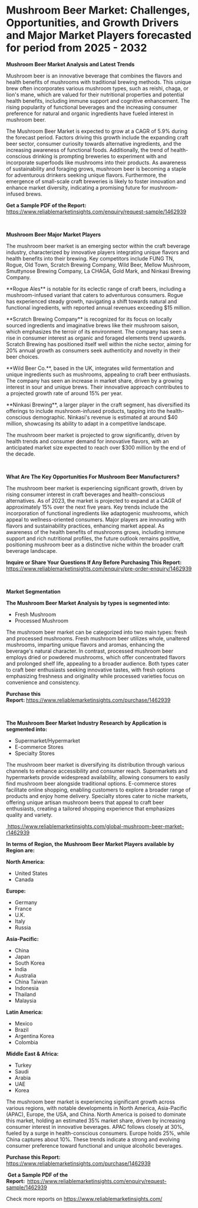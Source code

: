 <p><h1>Mushroom Beer Market: Challenges, Opportunities, and Growth Drivers and Major Market Players forecasted for period from 2025 - 2032</h1></p><p><strong>Mushroom Beer Market Analysis and Latest Trends</strong></p>
<p><p>Mushroom beer is an innovative beverage that combines the flavors and health benefits of mushrooms with traditional brewing methods. This unique brew often incorporates various mushroom types, such as reishi, chaga, or lion's mane, which are valued for their nutritional properties and potential health benefits, including immune support and cognitive enhancement. The rising popularity of functional beverages and the increasing consumer preference for natural and organic ingredients have fueled interest in mushroom beer.</p><p>The Mushroom Beer Market is expected to grow at a CAGR of 5.9% during the forecast period. Factors driving this growth include the expanding craft beer sector, consumer curiosity towards alternative ingredients, and the increasing awareness of functional foods. Additionally, the trend of health-conscious drinking is prompting breweries to experiment with and incorporate superfoods like mushrooms into their products. As awareness of sustainability and foraging grows, mushroom beer is becoming a staple for adventurous drinkers seeking unique flavors. Furthermore, the emergence of small-scale craft breweries is likely to foster innovation and enhance market diversity, indicating a promising future for mushroom-infused brews.</p></p>
<p><strong>Get a Sample PDF of the Report:&nbsp;</strong> <a href="https://www.reliablemarketinsights.com/enquiry/request-sample/1462939?utm_campaign=2176&utm_medium=2&utm_source=Github&utm_content=ia&utm_term=14022025&utm_id=mushroom-beer">https://www.reliablemarketinsights.com/enquiry/request-sample/1462939</a></p>
<p>&nbsp;</p>
<p><strong>Mushroom Beer Major Market Players</strong></p>
<p><p>The mushroom beer market is an emerging sector within the craft beverage industry, characterized by innovative players integrating unique flavors and health benefits into their brewing. Key competitors include FUNG TN, Rogue, Old Town, Scratch Brewing Company, Wild Beer, Mellow Mushroom, Smuttynose Brewing Company, La CHAGA, Gold Mark, and Ninkasi Brewing Company.</p><p>**Rogue Ales** is notable for its eclectic range of craft beers, including a mushroom-infused variant that caters to adventurous consumers. Rogue has experienced steady growth, navigating a shift towards natural and functional ingredients, with reported annual revenues exceeding $15 million.</p><p>**Scratch Brewing Company** is recognized for its focus on locally sourced ingredients and imaginative brews like their mushroom saison, which emphasizes the terroir of its environment. The company has seen a rise in consumer interest as organic and foraged elements trend upwards. Scratch Brewing has positioned itself well within the niche sector, aiming for 20% annual growth as consumers seek authenticity and novelty in their beer choices.</p><p>**Wild Beer Co.**, based in the UK, integrates wild fermentation and unique ingredients such as mushrooms, appealing to craft beer enthusiasts. The company has seen an increase in market share, driven by a growing interest in sour and unique brews. Their innovative approach contributes to a projected growth rate of around 15% per year.</p><p>**Ninkasi Brewing**, a larger player in the craft segment, has diversified its offerings to include mushroom-infused products, tapping into the health-conscious demographic. Ninkasi's revenue is estimated at around $40 million, showcasing its ability to adapt in a competitive landscape.</p><p>The mushroom beer market is projected to grow significantly, driven by health trends and consumer demand for innovative flavors, with an anticipated market size expected to reach over $300 million by the end of the decade.</p></p>
<p>&nbsp;</p>
<p><strong>What Are The Key Opportunities For Mushroom Beer Manufacturers?</strong></p>
<p><p>The mushroom beer market is experiencing significant growth, driven by rising consumer interest in craft beverages and health-conscious alternatives. As of 2023, the market is projected to expand at a CAGR of approximately 15% over the next five years. Key trends include the incorporation of functional ingredients like adaptogenic mushrooms, which appeal to wellness-oriented consumers. Major players are innovating with flavors and sustainability practices, enhancing market appeal. As awareness of the health benefits of mushrooms grows, including immune support and rich nutritional profiles, the future outlook remains positive, positioning mushroom beer as a distinctive niche within the broader craft beverage landscape.</p></p>
<p><strong>Inquire or Share Your Questions If Any Before Purchasing This Report:</strong> <a href="https://www.reliablemarketinsights.com/enquiry/pre-order-enquiry/1462939?utm_campaign=2176&utm_medium=2&utm_source=Github&utm_content=ia&utm_term=14022025&utm_id=mushroom-beer">https://www.reliablemarketinsights.com/enquiry/pre-order-enquiry/1462939</a></p>
<p>&nbsp;</p>
<p><strong>Market Segmentation</strong></p>
<p><strong>The Mushroom Beer Market Analysis by types is segmented into:</strong></p>
<p><ul><li>Fresh Mushroom</li><li>Processed Mushroom</li></ul></p>
<p><p>The mushroom beer market can be categorized into two main types: fresh and processed mushrooms. Fresh mushroom beer utilizes whole, unaltered mushrooms, imparting unique flavors and aromas, enhancing the beverage's natural character. In contrast, processed mushroom beer employs dried or powdered mushrooms, which offer concentrated flavors and prolonged shelf life, appealing to a broader audience. Both types cater to craft beer enthusiasts seeking innovative tastes, with fresh options emphasizing freshness and originality while processed varieties focus on convenience and consistency.</p></p>
<p><strong>Purchase this Report:&nbsp;</strong><a href="https://www.reliablemarketinsights.com/purchase/1462939?utm_campaign=2176&utm_medium=2&utm_source=Github&utm_content=ia&utm_term=14022025&utm_id=mushroom-beer">https://www.reliablemarketinsights.com/purchase/1462939</a></p>
<p>&nbsp;</p>
<p><strong>The Mushroom Beer Market Industry Research by Application is segmented into:</strong></p>
<p><ul><li>Supermarket/Hypermarket</li><li>E-commerce Stores</li><li>Specialty Stores</li></ul></p>
<p><p>The mushroom beer market is diversifying its distribution through various channels to enhance accessibility and consumer reach. Supermarkets and hypermarkets provide widespread availability, allowing consumers to easily find mushroom beer alongside traditional options. E-commerce stores facilitate online shopping, enabling customers to explore a broader range of products and enjoy home delivery. Specialty stores cater to niche markets, offering unique artisan mushroom beers that appeal to craft beer enthusiasts, creating a tailored shopping experience that emphasizes quality and variety.</p></p>
<p><a href="https://www.reliablemarketinsights.com/global-mushroom-beer-market-r1462939?utm_campaign=2176&utm_medium=2&utm_source=Github&utm_content=ia&utm_term=14022025&utm_id=mushroom-beer">&nbsp;https://www.reliablemarketinsights.com/global-mushroom-beer-market-r1462939</a></p>
<p><strong>In terms of Region, the Mushroom Beer Market Players available by Region are:</strong></p>
<p>
    <p> <strong> North America: </strong>
        <ul>
            <li>United States</li>
            <li>Canada</li>
        </ul>
        </p> 
    <p> <strong> Europe: </strong>
        <ul>
            <li>Germany</li>
            <li>France</li>
            <li>U.K.</li>
            <li>Italy</li>
            <li>Russia</li>
        </ul>
        </p> 
    <p> <strong> Asia-Pacific: </strong>
        <ul>
            <li>China</li>
            <li>Japan</li>
            <li>South Korea</li>
            <li>India</li>
            <li>Australia</li>
            <li>China Taiwan</li>
            <li>Indonesia</li>
            <li>Thailand</li>
            <li>Malaysia</li>
        </ul>
        </p> 
    <p> <strong> Latin America: </strong>
        <ul>
            <li>Mexico</li>
            <li>Brazil</li>
            <li>Argentina Korea</li>
            <li>Colombia</li>
        </ul>
        </p> 
    <p> <strong> Middle East & Africa: </strong>
        <ul>
            <li>Turkey</li>
            <li>Saudi</li>
            <li>Arabia</li>
            <li>UAE</li>
            <li>Korea</li>
        </ul>
    </p>
    </p>
<p><p>The mushroom beer market is experiencing significant growth across various regions, with notable developments in North America, Asia-Pacific (APAC), Europe, the USA, and China. North America is poised to dominate this market, holding an estimated 35% market share, driven by increasing consumer interest in innovative beverages. APAC follows closely at 30%, fueled by a surge in health-conscious consumers. Europe holds 25%, while China captures about 10%. These trends indicate a strong and evolving consumer preference toward functional and unique alcoholic beverages.</p></p>
<p><strong>Purchase this Report: </strong><a href="https://www.reliablemarketinsights.com/purchase/1462939?utm_campaign=2176&utm_medium=2&utm_source=Github&utm_content=ia&utm_term=14022025&utm_id=mushroom-beer">https://www.reliablemarketinsights.com/purchase/1462939</a></p>
<p>&nbsp;<strong>Get a Sample PDF of the Report:&nbsp;&nbsp;</strong><a href="https://www.reliablemarketinsights.com/enquiry/request-sample/1462939?utm_campaign=2176&utm_medium=2&utm_source=Github&utm_content=ia&utm_term=14022025&utm_id=mushroom-beer">https://www.reliablemarketinsights.com/enquiry/request-sample/1462939</a></p>
<p><strong></strong></p>
<p>Check more reports on <a href="https://www.reliablemarketinsights.com/?utm_campaign=2176&utm_medium=2&utm_source=Github&utm_content=ia&utm_term=14022025&utm_id=mushroom-beer">https://www.reliablemarketinsights.com/</a></p>